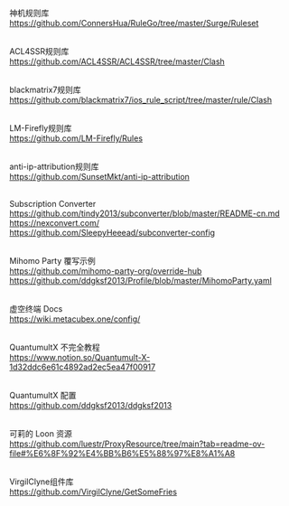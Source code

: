 </br>神机规则库
</br>https://github.com/ConnersHua/RuleGo/tree/master/Surge/Ruleset

</br>ACL4SSR规则库
</br>https://github.com/ACL4SSR/ACL4SSR/tree/master/Clash

</br>blackmatrix7规则库
</br>https://github.com/blackmatrix7/ios_rule_script/tree/master/rule/Clash

</br>LM-Firefly规则库
</br>https://github.com/LM-Firefly/Rules

</br>anti-ip-attribution规则库
</br>https://github.com/SunsetMkt/anti-ip-attribution

</br>Subscription Converter
</br>https://github.com/tindy2013/subconverter/blob/master/README-cn.md
</br>https://nexconvert.com/
</br>https://github.com/SleepyHeeead/subconverter-config

</br>Mihomo Party 覆写示例
</br>https://github.com/mihomo-party-org/override-hub
</br>https://github.com/ddgksf2013/Profile/blob/master/MihomoParty.yaml

</br>虚空终端 Docs
</br>https://wiki.metacubex.one/config/

</br>QuantumultX 不完全教程
</br>https://www.notion.so/Quantumult-X-1d32ddc6e61c4892ad2ec5ea47f00917

</br>QuantumultX 配置
</br>https://github.com/ddgksf2013/ddgksf2013

</br>可莉的 Loon 资源
</br>https://github.com/luestr/ProxyResource/tree/main?tab=readme-ov-file#%E6%8F%92%E4%BB%B6%E5%88%97%E8%A1%A8

</br>VirgilClyne组件库
</br>https://github.com/VirgilClyne/GetSomeFries

